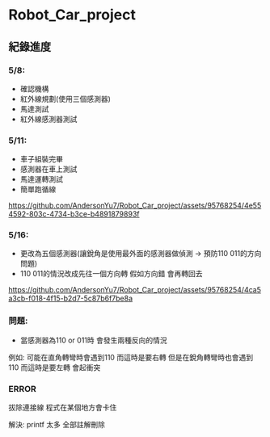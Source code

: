 # Robot_Car_project

## 紀錄進度

### 5/8:

* 確認機構
* 紅外線規劃(使用三個感測器)
* 馬達測試
* 紅外線感測器測試


### 5/11:

* 車子組裝完畢
* 感測器在車上測試
* 馬達運轉測試
* 簡單跑循線

https://github.com/AndersonYu7/Robot_Car_project/assets/95768254/4e554592-803c-4734-b3ce-b4891879893f

### 5/16:

* 更改為五個感測器(讓銳角是使用最外面的感測器做偵測 -> 預防110 011的方向問題)
* 110 011的情況改成先往一個方向轉 假如方向錯 會再轉回去

https://github.com/AndersonYu7/Robot_Car_project/assets/95768254/4ca5a3cb-f018-4f15-b2d7-5c87b6f7be8a

### 問題:

* 當感測器為110 or 011時 會發生兩種反向的情況 

例如: 可能在直角轉彎時會遇到110 而這時是要右轉 但是在銳角轉彎時也會遇到110 而這時是要左轉 會起衝突

### ERROR

拔除連接線 程式在某個地方會卡住 

解決: printf 太多 全部註解刪除
